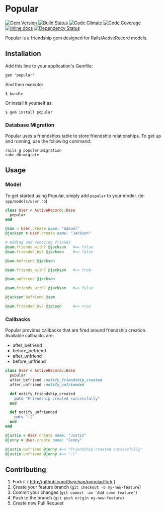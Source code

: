 # Popular
[![Gem Version](https://badge.fury.io/rb/popular.png)](http://badge.fury.io/rb/popular)
[![Build Status](https://travis-ci.org/thejchap/popular.svg?branch=master)](https://travis-ci.org/thejchap/popular)
[![Code Climate](https://codeclimate.com/github/thejchap/popular.png)](https://codeclimate.com/github/thejchap/popular)
[![Code Coverage](https://codeclimate.com/github/thejchap/popular/coverage.png)](https://codeclimate.com/github/thejchap/popular)
[![Inline docs](http://inch-pages.github.io/github/thejchap/popular.png)](http://inch-pages.github.io/github/thejchap/popular)
[![Dependency Status](https://gemnasium.com/thejchap/popular.svg)](https://gemnasium.com/thejchap/popular)

Popular is a friendship gem designed for Rails/ActiveRecord models.

## Installation

Add this line to your application's Gemfile:

    gem 'popular'

And then execute:

    $ bundle

Or install it yourself as:

    $ gem install popular

### Database Migration

Popular uses a friendships table to store friendship relationships.
To get up and running, use the following command:

    rails g popular:migration
    rake db:migrate

## Usage

### Model

To get started using Popular, simply add `popular` to your model, (ie: `app/models/user.rb`)

```ruby
class User < ActiveRecord::Base
  popular
end

@sam = User.create name: "Samuel"
@jackson = User.create name: "Jackson"

# Adding and removing friends
@sam.friends_with? @jackson   #=> false
@sam.friended_by? @jackson    #=> false

@sam.befriend @jackson

@sam.friends_with? @jackson   #=> true

@sam.unfriend @jackson

@sam.friends_with? @jackson   #=> false

@jackson.befriend @sam

@sam.friended_by? @jacson     #=> true
```

### Callbacks

Popular provides callbacks that are fired around friendship creation. Available callbacks are:
  - after_befriend
  - before_befriend
  - after_unfriend
  - before_unfriend


```ruby
class User < ActiveRecord::Base
  popular
  after_befriend :notify_friendship_created
  after_unfriend :notify_unfriended

  def notify_friendship_created
    puts "Friendship created successfully"
  end

  def notify_unfriended
    puts ":("
  end
end

@justin = User.create name: "Justin"
@jenny = User.create name: "Jenny"

@justin.befriend @jenny #=> "Friendship created successfully"
@justin.unfriend @jenny #=> ":("
```

## Contributing

1. Fork it ( http://github.com/thejchap/popular/fork )
2. Create your feature branch (`git checkout -b my-new-feature`)
3. Commit your changes (`git commit -am 'Add some feature'`)
4. Push to the branch (`git push origin my-new-feature`)
5. Create new Pull Request
